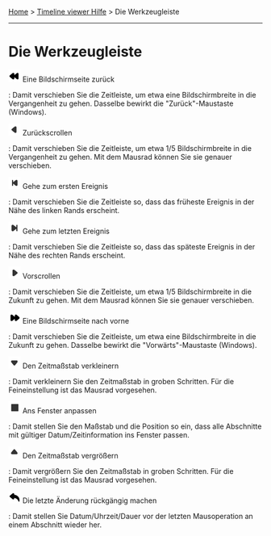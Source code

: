 [Home](..) > [Timeline viewer Hilfe](index.md) > Die Werkzeugleiste

---

# Die Werkzeugleiste

![rewindLeft](images/rewindLeft.png) Eine Bildschirmseite zurück

:   Damit verschieben Sie die Zeitleiste, um etwa eine Bildschirmbreite
    in die Vergangenheit zu gehen. Dasselbe bewirkt die
    "Zurück"-Maustaste (Windows).

![arrowLeft](images/arrowLeft.png) Zurückscrollen

:   Damit verschieben Sie die Zeitleiste, um etwa 1/5 Bildschirmbreite
    in die Vergangenheit zu gehen. Mit dem Mausrad können Sie sie
    genauer verschieben.

![goToFirst](images/goToFirst.png) Gehe zum ersten Ereignis

:   Damit verschieben Sie die Zeitleiste so, dass das früheste Ereignis
    in der Nähe des linken Rands erscheint.

![goToLast](images/goToLast.png) Gehe zum letzten Ereignis

:   Damit verschieben Sie die Zeitleiste so, dass das späteste Ereignis
    in der Nähe des rechten Rands erscheint.

![arrowRight](images/arrowRight.png) Vorscrollen

:   Damit verschieben Sie die Zeitleiste, um etwa 1/5 Bildschirmbreite
    in die Zukunft zu gehen. Mit dem Mausrad können Sie sie genauer
    verschieben.

![rewindRight](images/rewindRight.png) Eine Bildschirmseite nach vorne

:   Damit verschieben Sie die Zeitleiste, um etwa eine Bildschirmbreite
    in die Zukunft zu gehen. Dasselbe bewirkt die "Vorwärts"-Maustaste
    (Windows).

![arrowDown](images/arrowDown.png) Den Zeitmaßstab verkleinern

:   Damit verkleinern Sie den Zeitmaßstab in groben Schritten. Für die
    Feineinstellung ist das Mausrad vorgesehen.

![fitToWindow](images/fitToWindow.png) Ans Fenster anpassen

:   Damit stellen Sie den Maßstab und die Position so ein, dass alle
    Abschnitte mit gültiger Datum/Zeitinformation ins Fenster passen.

![arrowUp](images/arrowUp.png) Den Zeitmaßstab vergrößern

:   Damit vergrößern Sie den Zeitmaßstab in groben Schritten. Für die
    Feineinstellung ist das Mausrad vorgesehen.

![undo](images/undo.png) Die letzte Änderung rückgängig machen

:   Damit stellen Sie Datum/Uhrzeit/Dauer vor der letzten Mausoperation
    an einem Abschnitt wieder her.

